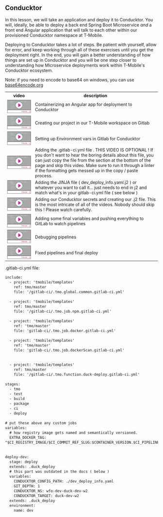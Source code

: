 ## Conducktor

In this lesson, we will take an application and deploy it to Conducktor. You will, ideally, be able to deploy a back end Spring Boot Microservice _and_ a front end Angular application that will talk to each other within our provisioned Conducktor namespace at T-Mobile. 

Deploying to Conducktor takes a lot of steps.  Be patient with yourself, allow for error, and keep working through all of these exercises until you get the deployment right. In the end, you will gain a better understanding of how things are set up in Conducktor and you will be one step closer to understanding how Microservice deployments work within T-Mobile's Conducktor ecosystem. 

 Note: if you need to encode to base64 on windows, you can use [base64encode.org](https://www.base64encode.org/)


<table>
<tr><th> video </th><th> description </th></tr>
<tr>
<td>  
  <a href='https://drive.google.com/file/d/1pkk6z-WucD8Hqa3OfiqLjtmr1uKhOGuu/view'> <img src="video-player.png"> </a>
</td> 
<td>Containerizing an Angular app for deployment to Conducktor </td>
</tr>

<tr>
<td> 
 <a href='https://drive.google.com/file/d/1_yTTAWBNKXRMEn0erPNIeLYANl7l89Py/view'> <img src="video-player.png"> </a>
</td> 
<td>Creating our project in our T-Mobile workspace on Gitlab </td>
</tr>

<tr>
<td> 
  <a href='https://drive.google.com/file/d/1ItKznx_w1btrsddxfODIXFKLP4DXAtwV/view'> <img src="video-player.png"> </a>
</td> 
<td>Setting up Environment vars in Gitlab for Conducktor  </td>
</tr>

<tr>
<td> 
  <a href='https://drive.google.com/file/d/1-0etK3ktoG68Ix7jrhLy4xpt-5_OAWU9/view'> <img src="video-player.png"> </a>
</td> 
<td>Adding the .gitlab-ci.yml file . THIS VIDEO IS OPTIONAL ! If you don't want to hear the boring details about this file, you can just copy the file from the section at the bottom of the page and skip this video. Make sure to run it through a linter if the formatting gets messed up in the copy / paste process.  </td>
</tr>

<tr>
<td> 
  <a href='https://drive.google.com/file/d/1dQAeZ5S8bh6NN-fX7YIT4DKTc49mB7jk/view'> <img src="video-player.png"> </a>
</td> 
<td>Adding the JINJA file ( dev_deploy_info.yaml.j2 ) or whatever you want to call it... just needs to end in j2 and match what's in your gitlab-ci.yml file ( see below )  </td>
</tr>


<tr>
<td> 
  <a href='https://drive.google.com/file/d/1eniIMmw3qwc2jJeRJAbqGGdohXaAM05r/view'> <img src="video-player.png"> </a>
</td> 
<td>Adding our Conducktor secrets and creating our .j2 file. This is the most intricate of all of the videos. Nobody should skip this ! Please watch carefully.  </td>
</tr>

<tr>
<td> 
  <a href='https://drive.google.com/file/d/1ccKqreFyukWtpE06xG8nNfiCS8nAT8fR/view'> <img src="video-player.png"> </a>
</td> 
<td> Adding some final variables and pushing everything to GitLab to watch pipelines  </td>
</tr>

<tr>
<td> 
  <a href='https://drive.google.com/file/d/1l1_AcS5Yp4NKAiHNfSCTm5BKpUtFBGws/view'> <img src="video-player.png"> </a>
</td> 
<td> Debugging pipelines  </td>
</tr>

<tr>
<td> 
  <a href='https://drive.google.com/file/d/1l1_AcS5Yp4NKAiHNfSCTm5BKpUtFBGws/view'> <img src="video-player.png"> </a>
</td> 
<td> Fixed pipelines and final deploy  </td>
</tr>






 </table>
 




 

.gitlab-ci.yml file: 

```
include:
  - project: 'tmobile/templates'
    ref: tmo/master
    file: '/gitlab-ci/.tmo.global.common.gitlab-ci.yml'
      
  - project: 'tmobile/templates'
    ref: tmo/master
    file: '/gitlab-ci/.tmo.job.npm.gitlab-ci.yml'
  
  - project: 'tmobile/templates'
    ref: 'tmo/master' 
    file: 'gitlab-ci/.tmo.job.docker.gitlab-ci.yml'

  - project: 'tmobile/templates'
    ref: 'tmo/master' 
    file: 'gitlab-ci/.tmo.job.dockerScan.gitlab-ci.yml'


  - project: 'tmobile/templates'
    ref: tmo/master
    file: '/gitlab-ci/.tmo.function.duck-deploy.gitlab-ci.yml'
  
stages:
  - tmo
  - test
  - build
  - package
  - ci
  - deploy
  
# put these above any custom jobs 
variables:
  # how registry image gets named and semantically versioned.
  EXTRA_DOCKER_TAG: "$CI_REGISTRY_IMAGE/$CI_COMMIT_REF_SLUG:$CONTAINER_VERSION.$CI_PIPELINE_IID"

  
deploy-dev:
  stage: deploy
  extends: .duck_deploy
  # this part was outdated in the docs ( below )
  variables:
    CONDUCKTOR_CONFIG_PATH: ./dev_deploy_info.yaml
    GIT_DEPTH: 1
    CONDUCKTOR_NS: wfo-dev-duck-dev-w2
    CONDUCKTOR_TARGET: duck-dev-w2 
  extends: .duck_deploy
  environment:
    name: dev

```